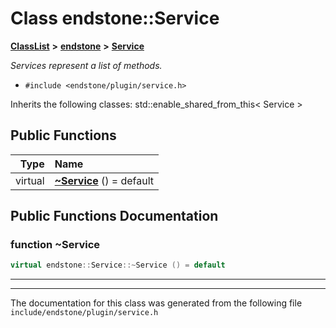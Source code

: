 

# Class endstone::Service



[**ClassList**](annotated.md) **>** [**endstone**](namespaceendstone.md) **>** [**Service**](classendstone_1_1Service.md)



_Services represent a list of methods._ 

* `#include <endstone/plugin/service.h>`



Inherits the following classes: std::enable_shared_from_this< Service >


































## Public Functions

| Type | Name |
| ---: | :--- |
| virtual  | [**~Service**](#function-service) () = default<br> |




























## Public Functions Documentation




### function ~Service 

```C++
virtual endstone::Service::~Service () = default
```




<hr>

------------------------------
The documentation for this class was generated from the following file `include/endstone/plugin/service.h`

